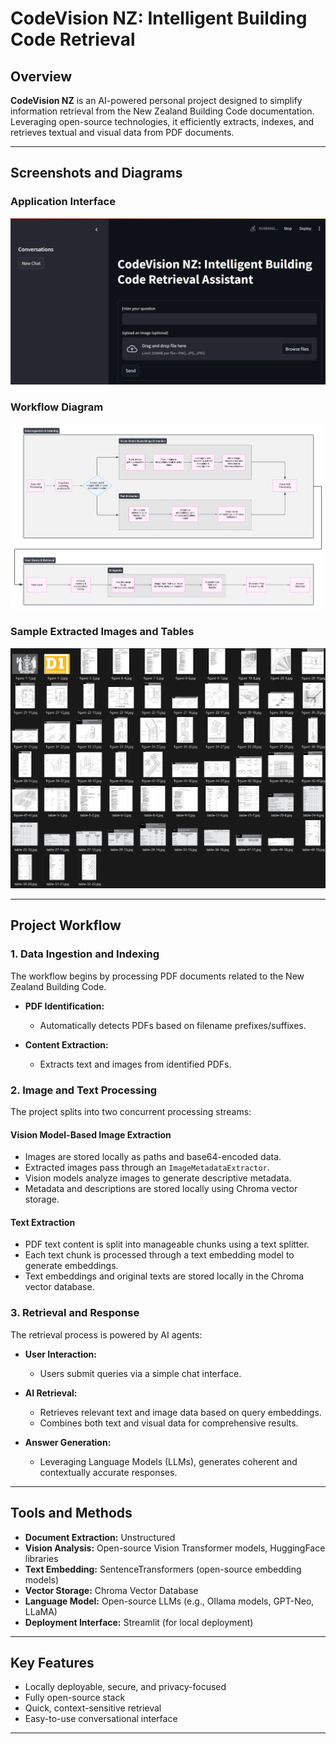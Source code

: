# CodeVision NZ: Intelligent Building Code Retrieval

## Overview

**CodeVision NZ** is an AI-powered personal project designed to simplify information retrieval from the New Zealand Building Code documentation. Leveraging open-source technologies, it efficiently extracts, indexes, and retrieves textual and visual data from PDF documents.

---

## Screenshots and Diagrams

### Application Interface

![CodeVision NZ Application Interface](Local_Deployment_Example.png)

### Workflow Diagram

![Detailed workflow diagram](Workflow_Diagram.jpeg)

### Sample Extracted Images and Tables

![Sample extracted building code diagrams and tables](Sample_extracted.png)

---

## Project Workflow

### 1. Data Ingestion and Indexing

The workflow begins by processing PDF documents related to the New Zealand Building Code.

- **PDF Identification:**
  - Automatically detects PDFs based on filename prefixes/suffixes.

- **Content Extraction:**
  - Extracts text and images from identified PDFs.

### 2. Image and Text Processing

The project splits into two concurrent processing streams:

#### Vision Model-Based Image Extraction

- Images are stored locally as paths and base64-encoded data.
- Extracted images pass through an `ImageMetadataExtractor`.
- Vision models analyze images to generate descriptive metadata.
- Metadata and descriptions are stored locally using Chroma vector storage.

#### Text Extraction

- PDF text content is split into manageable chunks using a text splitter.
- Each text chunk is processed through a text embedding model to generate embeddings.
- Text embeddings and original texts are stored locally in the Chroma vector database.

### 3. Retrieval and Response

The retrieval process is powered by AI agents:

- **User Interaction:**
  - Users submit queries via a simple chat interface.

- **AI Retrieval:**
  - Retrieves relevant text and image data based on query embeddings.
  - Combines both text and visual data for comprehensive results.

- **Answer Generation:**
  - Leveraging Language Models (LLMs), generates coherent and contextually accurate responses.

---

## Tools and Methods

- **Document Extraction:** Unstructured
- **Vision Analysis:** Open-source Vision Transformer models, HuggingFace libraries
- **Text Embedding:** SentenceTransformers (open-source embedding models)
- **Vector Storage:** Chroma Vector Database
- **Language Model:** Open-source LLMs (e.g., Ollama models, GPT-Neo, LLaMA)
- **Deployment Interface:** Streamlit (for local deployment)

---

## Key Features

- Locally deployable, secure, and privacy-focused
- Fully open-source stack
- Quick, context-sensitive retrieval
- Easy-to-use conversational interface

---
